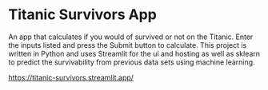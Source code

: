# Titanic Survivors App

An app that calculates if you would of survived or not on the Titanic. Enter the inputs listed and press the Submit button to calculate.
This project is written in Python and uses Streamlit for the ui and hosting as well as sklearn to predict the survivability from previous data sets using
machine learning.

https://titanic-survivors.streamlit.app/
